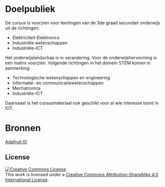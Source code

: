 # Doelpubliek

De cursus is voorzien voor leerlingen van de 3de graad secundair onderwijs uit de richtingen:
* Elektriciteit-Elektronica
* Industriële wetenschappen
* Industriële-ICT

Het onderwijslandschap is in verandering. Voor de onderwijshervorming is een matrix voorzien. 
Volgende richtingen in het domein STEM komen in aanmerking:
* Technologische wetenschappen en engineering
* Informatie- en communicatiewetenschappen
* Mechatronica
* Industriële-ICT

Daarnaast is het cursusmateriaal ook geschikt voor al wie interesse toont in IOT.

# Bronnen

[Adafruit.IO](https://learn.adafruit.com/welcome-to-adafruit-io/what-is-adafruit-io)

## License

<a rel="license" href="http://creativecommons.org/licenses/by-sa/4.0/"><img alt="Creative Commons License" style="border-width:0" src="https://i.creativecommons.org/l/by-sa/4.0/88x31.png" /></a><br />This work is licensed under a <a rel="license" href="http://creativecommons.org/licenses/by-sa/4.0/">Creative Commons Attribution-ShareAlike 4.0 International License</a>.
